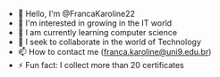 - 👋 Hello, I'm @FrancaKaroline22
- 👀 I'm interested in growing in the IT world
- 🌱 I am currently learning computer science
- 💞️ I seek to collaborate in the world of Technology
- 📫 How to contact me (franca.karoline@uni9.edu.br)
- ⚡ Fun fact: I collect more than 20 certificates

<!---
FrancaKaroline22/FrancaKaroline22 is a ✨ special ✨ repository because its `README.md` (this file) appears on your GitHub profile.
You can click the Preview link to take a look at your changes.
--->
